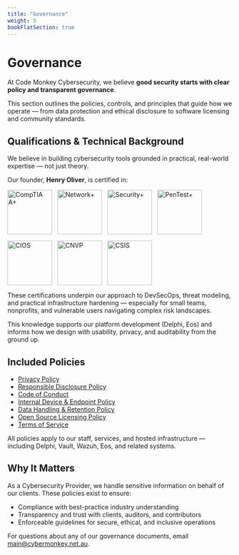 ```yaml
---
title: "Governance"
weight: 5
bookFlatSection: true
---
```


# Governance

At Code Monkey Cybersecurity, we believe **good security starts with clear policy and transparent governance**.

This section outlines the policies, controls, and principles that guide how we operate — from data protection and ethical disclosure to software licensing and community standards.

## Qualifications & Technical Background

We believe in building cybersecurity tools grounded in practical, real-world expertise — not just theory.

Our founder, **Henry Oliver**, is certified in:

<div style="display: flex; flex-wrap: wrap; gap: 12px; margin: 1em 0;">
  <img src="/images/comptia-a-ce-certification.png" alt="CompTIA A+" width="100" />
  <img src="/images/comptia-network-ce-certification.png" alt="Network+" width="100" />
  <img src="/images/comptia-security-ce-certification.png" alt="Security+" width="100" />
  <img src="/images/comptia-pentest-ce-certification.png" alt="PenTest+" width="100" />
</div>

<div style="display: flex; flex-wrap: wrap; gap: 12px; margin: 1em 0;">
  <img src="/images/comptia-it-operations-specialist-cios-stackable-certification.png" alt="CIOS" width="100" />
  <img src="/images/comptia-network-vulnerability-assessment-professional-cnvp-stackable-certification.png" alt="CNVP" width="100" />
  <img src="/images/comptia-secure-infrastructure-specialist-csis-stackable-certification.png" alt="CSIS" width="100" />
</div>


These certifications underpin our approach to DevSecOps, threat modeling, and practical infrastructure hardening — especially for small teams, nonprofits, and vulnerable users navigating complex risk landscapes.

This knowledge supports our platform development (Delphi, Eos) and informs how we design with usability, privacy, and auditability from the ground up.

## Included Policies

- [Privacy Policy](/docs/governance/privacy-policy)
- [Responsible Disclosure Policy](/docs/governance/responsible-disclosure)
- [Code of Conduct](/docs/governance/code-of-conduct/)
- [Internal Device & Endpoint Policy](/docs/governance/device-policy)
- [Data Handling & Retention Policy](/docs/governance/data-handling-policy)
- [Open Source Licensing Policy](/docs/governance/open-source-licensing)
- [Terms of Service](/docs/governance/terms-of-service)

All policies apply to our staff, services, and hosted infrastructure — including Delphi, Vault, Wazuh, Eos, and related systems.

## Why It Matters

As a Cybersecurity Provider, we handle sensitive information on behalf of our clients. These policies exist to ensure:

- Compliance with best-practice industry understanding
- Transparency and trust with clients, auditors, and contributors
- Enforceable guidelines for secure, ethical, and inclusive operations

For questions about any of our governance documents, email [main@cybermonkey.net.au](mailto:main@cybermonkey.net.au).
